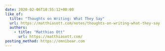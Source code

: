 ```yaml
---
date: 2020-02-06T10:55:12+00:00
like_of:
  title: "Thoughts on Writing: What They Say"
  url: https://matthiasott.com/notes/thoughts-on-writing-what-they-say
  authors:
    - title: "Matthias Ott"
      url: https://matthiasott.com/
posting_method: https://omnibear.com
---
```

